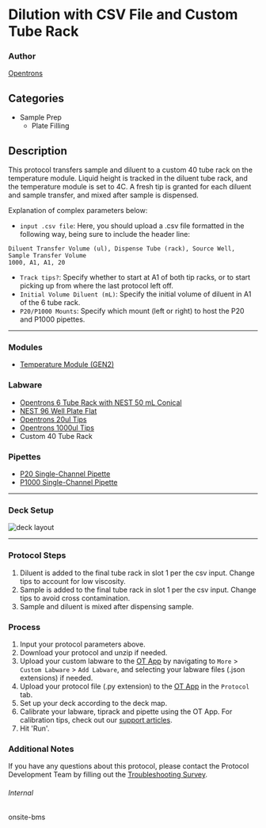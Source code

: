 # Dilution with CSV File and Custom Tube Rack

### Author
[Opentrons](https://opentrons.com/)




## Categories
* Sample Prep
	* Plate Filling

## Description
This protocol transfers sample and diluent to a custom 40 tube rack on the temperature module. Liquid height is tracked in the diluent tube rack, and the temperature module is set to 4C. A fresh tip is granted for each diluent and sample transfer, and mixed after sample is dispensed.

Explanation of complex parameters below:
* `input .csv file`: Here, you should upload a .csv file formatted in the following way, being sure to include the header line:
```
Diluent Transfer Volume (ul), Dispense Tube (rack), Source Well, Sample Transfer Volume
1000, A1, A1, 20
```
* `Track tips?`: Specify whether to start at A1 of both tip racks, or to start picking up from where the last protocol left off. 
* `Initial Volume Diluent (mL)`: Specify the initial volume of diluent in A1 of the 6 tube rack.
* `P20/P1000 Mounts`: Specify which mount (left or right) to host the P20 and P1000 pipettes.

---

### Modules
* [Temperature Module (GEN2)](https://shop.opentrons.com/collections/hardware-modules/products/tempdeck)

### Labware
* [Opentrons 6 Tube Rack with NEST 50 mL Conical](https://labware.opentrons.com/opentrons_6_tuberack_nest_50ml_conical?category=tubeRack)
* [NEST 96 Well Plate Flat](https://shop.opentrons.com/nest-96-well-plate-flat/)
* [Opentrons 20ul Tips](https://shop.opentrons.com/universal-filter-tips/)
* [Opentrons 1000ul Tips](https://shop.opentrons.com/universal-filter-tips/)
* Custom 40 Tube Rack

### Pipettes
* [P20 Single-Channel Pipette](https://shop.opentrons.com/single-channel-electronic-pipette-p20/)
* [P1000 Single-Channel Pipette](https://shop.opentrons.com/single-channel-electronic-pipette-p20/)

---

### Deck Setup
![deck layout](https://opentrons-protocol-library-website.s3.amazonaws.com/custom-README-images/onsite-bms/Screen+Shot+2022-04-19+at+2.35.41+PM.png)

---

### Protocol Steps
1. Diluent is added to the final tube rack in slot 1 per the csv input. Change tips to account for low viscosity.
2. Sample is added to the final tube rack in slot 1 per the csv input. Change tips to avoid cross contamination.
3. Sample and diluent is mixed after dispensing sample.

### Process
1. Input your protocol parameters above.
2. Download your protocol and unzip if needed.
3. Upload your custom labware to the [OT App](https://opentrons.com/ot-app) by navigating to `More` > `Custom Labware` > `Add Labware`, and selecting your labware files (.json extensions) if needed.
4. Upload your protocol file (.py extension) to the [OT App](https://opentrons.com/ot-app) in the `Protocol` tab.
5. Set up your deck according to the deck map.
6. Calibrate your labware, tiprack and pipette using the OT App. For calibration tips, check out our [support articles](https://support.opentrons.com/en/collections/1559720-guide-for-getting-started-with-the-ot-2).
7. Hit 'Run'.

### Additional Notes
If you have any questions about this protocol, please contact the Protocol Development Team by filling out the [Troubleshooting Survey](https://protocol-troubleshooting.paperform.co/).

###### Internal
onsite-bms
